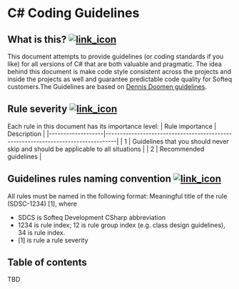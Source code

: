 [1]: images/link.png
[2]: #what-is-this
[3]: #rule-severity
[4]: #rule-naming-convention

# C# Coding Guidelines
## What is this? [![link_icon][2]][1]
This document attempts to provide guidelines (or coding standards if you like) for all versions of C# that are both valuable and pragmatic. The idea behind this document is make code style consistent across the projects and inside the projects as well and guarantee predictable code quality for Softeq customers.The Guidelines are based on [Dennis Doomen guidelines](https://github.com/dennisdoomen/CSharpGuidelines).

## Rule severity [![link_icon][3]][1]
Each rule in this document has its importance level:
| Rule importance   | Description                                                                      |
|-------------------|----------------------------------------------------------------------------------|
| 1                 | Guidelines that you should never skip and should be applicable to all situations |
| 2                 | Recommended guidelines                                                           |

## Guidelines rules naming convention [![link_icon][4]][1]
All rules must be named in the following format: Meaningful title of the rule (SDSC-1234) \[1\], where 
* SDCS is Softeq Development CSharp abbreviation 
* 1234 is rule index; 12 is rule group index (e.g. class design guidelines), 34 is rule index.
* \[1\] is rule a rule severity

## Table of contents
TBD